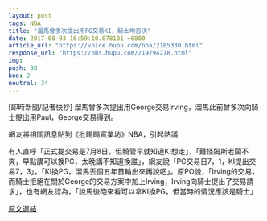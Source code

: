 ```yaml
---
layout: post
tags: NBA
title: "溜馬曾多次提出用PG交易KI，騎士均否決"
date: 2017-08-03 10:59:10.078101 +0800
article_url: "https://voice.hupu.com/nba/2185330.html"
response_url: "https://bbs.hupu.com//19794278.html"
img: 
push: 38
boo: 2
neutral: 34
---
```


[即時新聞/記者快抄] 溜馬曾多次提出用George交易Irving，溜馬此前曾多次向騎士提出用Paul，George交易得到。

網友將相關訊息貼到《批踢踢實業坊》NBA，引起熱議

有人直呼「正式提交易是7月8日，但騎管早就知道KI想走」、「難怪姆斯老闆不爽，早點講可以換PG，太晚講不知道換誰」，網友說「PG交易日7，1，KI提出交易7，3」，「KI換PG，溜馬丟個五年首輪出來再說吧」。原PO說，「Irving的交易，而騎士拒絕在關於George的交易方案中加上Irving，Irving向騎士提出了交易請求」，也有網友認為，「說馬後砲來看可以拿KI換PG，但當時的情況應該是騎士」

<a href = "https://www.ptt.cc/bbs/NBA/M.1501055667.A.B0F.html">原文連結</a>


